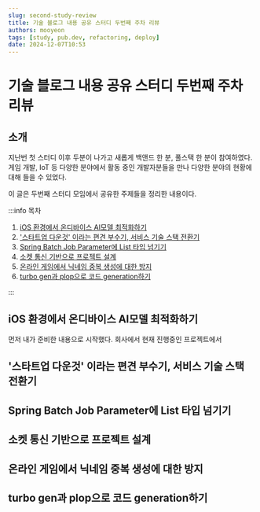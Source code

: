 ```yaml
---
slug: second-study-review
title: 기술 블로그 내용 공유 스터디 두번째 주차 리뷰
authors: mooyeon
tags: [study, pub.dev, refactoring, deploy]
date: 2024-12-07T10:53
---
```


# 기술 블로그 내용 공유 스터디 두번째 주차 리뷰

## 소개

지난번 첫 스터디 이후 두분이 나가고 새롭게 백앤드 한 분, 풀스택 한 분이 참여하였다. 게임 개발, IoT 등 다양한 분야에서 활동 중인 개발자분들을 만나 다양한 분야의 현황에 대해 들을 수 있었다.

이 글은 두번째 스터디 모임에서 공유한 주제들을 정리한 내용이다.

:::info 목차

1. [iOS 환경에서 온디바이스 AI모델 최적화하기](#ios-환경에서-온디바이스-ai모델-최적화하기)
2. ['스타트업 다운것' 이라는 편견 부수기, 서비스 기술 스택 전환기](#스타트업-다운것-이라는-편견-부수기-서비스-기술-스택-전환기)
3. [Spring Batch Job Parameter에 List 타입 넘기기](#spring-batch-job-parameter에-list-타입-넘기기)
4. [소켓 통신 기반으로 프로젝트 설계](#소켓-통신-기반으로-프로젝트-설계)
5. [온라인 게임에서 닉네임 중복 생성에 대한 방지](#온라인-게임에서-닉네임-중복-생성에-대한-방지)
6. [turbo gen과 plop으로 코드 generation하기](#turbo-gen과-plop으로-코드-generation하기)

:::

<!--truncate-->

## iOS 환경에서 온디바이스 AI모델 최적화하기

먼저 내가 준비한 내용으로 시작했다. 회사에서 현재 진행중인 프로젝트에서

## '스타트업 다운것' 이라는 편견 부수기, 서비스 기술 스택 전환기

## Spring Batch Job Parameter에 List 타입 넘기기

## 소켓 통신 기반으로 프로젝트 설계

## 온라인 게임에서 닉네임 중복 생성에 대한 방지

## turbo gen과 plop으로 코드 generation하기
